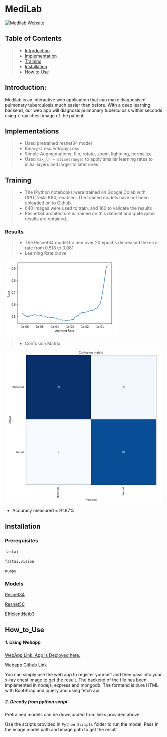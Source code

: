 # MediLab

![Medilab Website](https://github.com/chetanpandey1266/HackInIndia/blob/master/gif/website.gif)

## Table of Contents
>- [Introduction](#Introduction)
>- [Implementation](#Implementations)
>- [Training](#Training)
>- [Installation](#Prerequisites)
>- [How to Use](#How_to_Use)

## Introduction:
Medilab is an interactive web application that can make diagnosis of pulmonary tuberculosis much easier than before. With a deep learning backend, our web app will diagnosis pulmonary tuberculosis within seconds using x-ray chest image of the patient.

## Implementations

>- Used pretrained resnet34 model
>- Binary Cross Entropy Loss 
>- Simple Augmentations: flip, rotate, zoom, lightning, normalize
>- Used `max_lr = slice(range)` to apply smaller learning rates to initial layers and larger to later ones.

## Training
>- The IPython notebooks were trained on Google Colab with GPU(Tesla K80) enabled. The trained models have not been uploaded on to Github.
>- 640 images were used to train, and 160 to validate the results
>- Resnet34 architecture is trained on this dataset and quite good results are obtained.
### Results
>- The Resnet34 model trained over 20 epochs decreased the error rate from 0.518 to 0.081
>- Learning Rate curve 

![Image04](https://raw.githubusercontent.com/Rohitv97/Diagnosing-TB/master/resnet34-LR.PNG)
>- Confusion Matrix

![Image05](https://raw.githubusercontent.com/Rohitv97/Diagnosing-TB/master/resnet50-confusion-matrix.PNG)
- Accuracy measured = 91.87%

## Installation 

### Prerequisites

`fastai`

`fastai.vision`

`numpy`

### Models

[Resnet34](https://drive.google.com/file/d/1-183IuG42Sh6p4Kk6ok_DJw_PGtbNVSl/view)

[Resnet50](https://drive.google.com/file/d/166O3ZycmVeNc4LYDyTy1kdc6HETbhNJ3/view?usp=sharing)

[EfficientNetb3](https://drive.google.com/file/d/1F2RamM03oBahviwY93XCnrpNuTKobMzn/view?usp=sharing)

## How_to_Use

##### 1. Using Webapp

[WebApp Link: App is Deployed here.](https://tbdetector.herokuapp.com/)

[Webapp Github Link](https://github.com/hritikraj31/HackInIndia)

You can simply use the web app to register yourself and then pass into your x-ray chest image to get the result.
The backend of the file has been implemented in nodejs, express and mongodb. The forntend is pure HTML with BootStrap and jquery and using fetch api.

##### 2. Directly from python script
Pretrained models can be downloaded from links provided above.

Use the scripts provided in `Python Scripts` folder to run the model.
Pass in the image model path and image path to get the result


